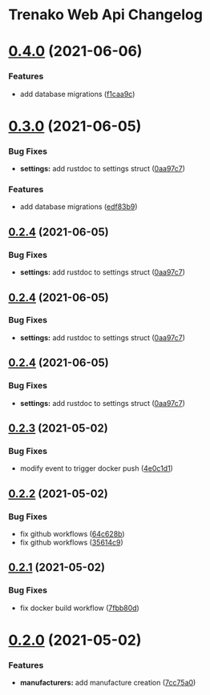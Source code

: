 # Trenako Web Api Changelog

# [0.4.0](https://github.com/CarloMicieli/trenako-web-api/compare/v0.3.0...v0.4.0) (2021-06-06)


### Features

* add database migrations ([f1caa9c](https://github.com/CarloMicieli/trenako-web-api/commit/f1caa9c3bebaec7b0886dbcfa9c4609df0ad9d6b))

# [0.3.0](https://github.com/CarloMicieli/trenako-web-api/compare/v0.2.3...v0.3.0) (2021-06-05)


### Bug Fixes

* **settings:** add rustdoc to settings struct ([0aa97c7](https://github.com/CarloMicieli/trenako-web-api/commit/0aa97c7b4f2fc8cf0e51c7bcf350b63a0512e040))


### Features

* add database migrations ([edf83b9](https://github.com/CarloMicieli/trenako-web-api/commit/edf83b9cfaf29a2540956197f184d3ea0bce1120))

## [0.2.4](https://github.com/CarloMicieli/trenako-web-api/compare/v0.2.3...v0.2.4) (2021-06-05)


### Bug Fixes

* **settings:** add rustdoc to settings struct ([0aa97c7](https://github.com/CarloMicieli/trenako-web-api/commit/0aa97c7b4f2fc8cf0e51c7bcf350b63a0512e040))

## [0.2.4](https://github.com/CarloMicieli/trenako-web-api/compare/v0.2.3...v0.2.4) (2021-06-05)


### Bug Fixes

* **settings:** add rustdoc to settings struct ([0aa97c7](https://github.com/CarloMicieli/trenako-web-api/commit/0aa97c7b4f2fc8cf0e51c7bcf350b63a0512e040))

## [0.2.4](https://github.com/CarloMicieli/trenako-web-api/compare/v0.2.3...v0.2.4) (2021-06-05)


### Bug Fixes

* **settings:** add rustdoc to settings struct ([0aa97c7](https://github.com/CarloMicieli/trenako-web-api/commit/0aa97c7b4f2fc8cf0e51c7bcf350b63a0512e040))

## [0.2.3](https://github.com/CarloMicieli/trenako-web-api/compare/v0.2.2...v0.2.3) (2021-05-02)


### Bug Fixes

* modify event to trigger docker push ([4e0c1d1](https://github.com/CarloMicieli/trenako-web-api/commit/4e0c1d11ece4d707f0ecddbfb55c824a1b6724dc))

## [0.2.2](https://github.com/CarloMicieli/trenako-web-api/compare/v0.2.1...v0.2.2) (2021-05-02)


### Bug Fixes

* fix github workflows ([64c628b](https://github.com/CarloMicieli/trenako-web-api/commit/64c628b86d66e4167051014dee15c6e2ba9023ea))
* fix github workflows ([35614c9](https://github.com/CarloMicieli/trenako-web-api/commit/35614c93749611dcbad72bc08334fc24d8e68f08))

## [0.2.1](https://github.com/CarloMicieli/trenako-web-api/compare/v0.2.0...v0.2.1) (2021-05-02)


### Bug Fixes

* fix docker build workflow ([7fbb80d](https://github.com/CarloMicieli/trenako-web-api/commit/7fbb80d05045f65bd4960c2ebaadf02cd174064c))

# [0.2.0](https://github.com/CarloMicieli/trenako-web-api/compare/v0.1.0...v0.2.0) (2021-05-02)


### Features

* **manufacturers:** add manufacture creation ([7cc75a0](https://github.com/CarloMicieli/trenako-web-api/commit/7cc75a0763f1c875bc9780ff275df029ac2e0031))
